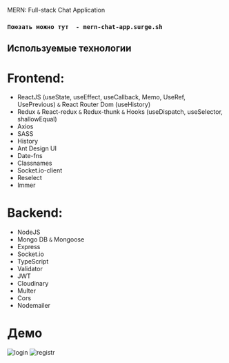 MERN: Full-stack Chat Application

### `Поюзать можно тут  - mern-chat-app.surge.sh`


## Используемые технологии

# Frontend:

- ReactJS (useState, useEffect, useCallback, Memo, UseRef, UsePrevious) `&` React Router Dom (useHistory)
- Redux `&` React-redux `&` Redux-thunk `&` Hooks (useDispatch, useSelector, shallowEqual)
- Axios
- SASS
- History
- Ant Design UI
- Date-fns
- Classnames
- Socket.io-client
- Reselect
- Immer

# Backend:

- NodeJS
- Mongo DB `&` Mongoose
- Express
- Socket.io
- TypeScript
- Validator
- JWT
- Cloudinary
- Multer
- Cors
- Nodemailer

# Демо

![login](https://user-images.githubusercontent.com/57911146/99070417-38652280-25c1-11eb-9698-5999d1f0b814.PNG)
![registr](https://user-images.githubusercontent.com/57911146/99070427-3bf8a980-25c1-11eb-8521-927244c8c203.PNG)
